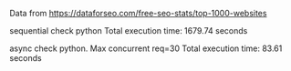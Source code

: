 Data from https://dataforseo.com/free-seo-stats/top-1000-websites

sequential check python
Total execution time: 1679.74 seconds

async check python. Max concurrent req=30
Total execution time: 83.61 seconds